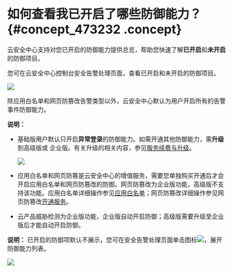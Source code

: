 # 如何查看我已开启了哪些防御能力？ {#concept_473232 .concept}

云安全中心支持对您已开启的防御能力提供总览，帮助您快速了解**已开启**和**未开启**的防御项目。

您可在云安全中心控制台安全告警处理页面，查看已开启和未开启的防御项目。

![](http://static-aliyun-doc.oss-cn-hangzhou.aliyuncs.com/assets/img/380589/155954075148522_zh-CN.png)

除应用白名单和网页防篡改告警类型以外，云安全中心默认为用户开启所有的告警事件防御能力。

**说明：** 

-   基础版用户默认只开启**异常登录**的防御能力。如需开通其他防御能力，需**升级**到高级版或 企业版。有关升级的相关内容，参见[服务续费与升级](../../../../intl.zh-CN/产品定价/服务续费与升级.md#)。

    ![](http://static-aliyun-doc.oss-cn-hangzhou.aliyuncs.com/assets/img/13637/155954075148526_zh-CN.png)

-   应用白名单和网页防篡是云安全中心的增值服务，需要您单独购买开通后才会开启应用白名单和网页防篡改的防御。网页防篡改为企业版功能，高级版不支持该功能。应用白名单详细操作参见[应用白名单](../../../../intl.zh-CN/用户指南/应用白名单.md#)；网页防篡改详细操作参见网页防篡改[开通服务](../../../../intl.zh-CN/用户指南/网页防篡改/开通服务.md#)。
-   云产品威胁检测为企业版功能，企业版自动开启防御；高级版需要升级至企业版后才能自动开启防御。

**说明：** 已开启的防御项默认不展示，您可在安全告警处理页面单击图标![](http://static-aliyun-doc.oss-cn-hangzhou.aliyuncs.com/assets/img/380589/155954075148519_zh-CN.png)，展开防御能力列表。

![](http://static-aliyun-doc.oss-cn-hangzhou.aliyuncs.com/assets/img/380589/155954075148520_zh-CN.png)

